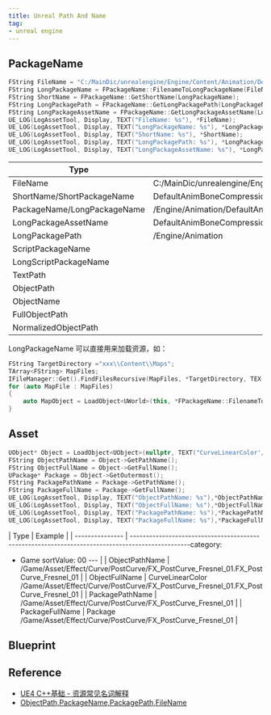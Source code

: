 ```yaml
---
title: Unreal Path And Name
tag:
- unreal engine
---
```


## PackageName

```cpp
FString FileName = "C:/MainDic/unrealengine/Engine/Content/Animation/DefaultAnimBoneCompressionSettings.uasset";
FString LongPackageName = FPackageName::FilenameToLongPackageName(FileName);
FString ShortName = FPackageName::GetShortName(LongPackageName);
FString LongPackagePath = FPackageName::GetLongPackagePath(LongPackageName);
FString LongPackageAssetName = FPackageName::GetLongPackageAssetName(LongPackageName);
UE_LOG(LogAssetTool, Display, TEXT("FileName: %s"), *FileName);
UE_LOG(LogAssetTool, Display, TEXT("LongPackageName: %s"), *LongPackageName);
UE_LOG(LogAssetTool, Display, TEXT("ShortName: %s"), *ShortName);
UE_LOG(LogAssetTool, Display, TEXT("LongPackagePath: %s"), *LongPackagePath);
UE_LOG(LogAssetTool, Display, TEXT("LongPackageAssetName: %s"), *LongPackageAssetName);
```

| Type                        | Example                                                                                    |
| --------------------------- | ------------------------------------------------------------------------------------------ |
| FileName                    | C:/MainDic/unrealengine/Engine/Content/Animation/DefaultAnimBoneCompressionSettings.uasset |
| ShortName/ShortPackageName  | DefaultAnimBoneCompressionSettings                                                         |
| PackageName/LongPackageName | /Engine/Animation/DefaultAnimBoneCompressionSettings                                       |
| LongPackageAssetName        | DefaultAnimBoneCompressionSettings                                                         |
| LongPackagePath             | /Engine/Animation                                                                          |
| ScriptPackageName           |                                                                                            |
| LongScriptPackageName       |                                                                                            |
| TextPath                    |                                                                                            |
| ObjectPath                  |                                                                                            |
| ObjectName                  |                                                                                            |
| FullObjectPath              |                                                                                            |
| NormalizedObjectPath        |                                                                                            |

LongPackageName 可以直接用来加载资源，如：

```cpp
FString TargetDirectory ="xxx\\Content\\Maps";
TArray<FString> MapFiles;
IFileManager::Get().FindFilesRecursive(MapFiles, *TargetDirectory, TEX("*.umap"), true, false, false);
for (auto MapFile : MapFiles)
{
	auto MapObject = LoadObject<UWorld>(this, *FPackageName::FilenameToLongPackageName(MapFile));
}
```

## Asset

```cpp
UObject* Object = LoadObject<UObject>(nullptr, TEXT("CurveLinearColor'/Game/Asset/Effect/Curve/PostCurve/FX_PostCurve_Fresnel_01.FX_PostCurve_Fresnel_01'"));
FString ObjectPathName = Object->GetPathName();
FString ObjectFullName = Object->GetFullName();
UPackage* Package = Object->GetOutermost();
FString PackagePathName = Package->GetPathName();
FString PackageFullName = Package->GetFullName();
UE_LOG(LogAssetTool, Display, TEXT("ObjectPathName: %s"),*ObjectPathName);
UE_LOG(LogAssetTool, Display, TEXT("ObjectFullName: %s"),*ObjectFullName);
UE_LOG(LogAssetTool, Display, TEXT("PackagePathName: %s"),*PackagePathName);
UE_LOG(LogAssetTool, Display, TEXT("PackageFullName: %s"),*PackageFullName);
```

| Type            | Example                                                                                             |
| --------------- | ------------------------------------------------------------------------------------------------category:
 - Game
sortValue: 00
--- |
| ObjectPathName  | /Game/Asset/Effect/Curve/PostCurve/FX_PostCurve_Fresnel_01.FX_PostCurve_Fresnel_01                  |
| ObjectFullName  | CurveLinearColor /Game/Asset/Effect/Curve/PostCurve/FX_PostCurve_Fresnel_01.FX_PostCurve_Fresnel_01 |
| PackagePathName | /Game/Asset/Effect/Curve/PostCurve/FX_PostCurve_Fresnel_01                                          |
| PackageFullName | Package /Game/Asset/Effect/Curve/PostCurve/FX_PostCurve_Fresnel_01                                  |

## Blueprint

## Reference

- [UE4 C++基础 - 资源常见名词解释](https://zhuanlan.zhihu.com/p/152201635)
- [ObjectPath,PackageName,PackagePath,FileName](https://www.bilibili.com/read/cv35377235/)
